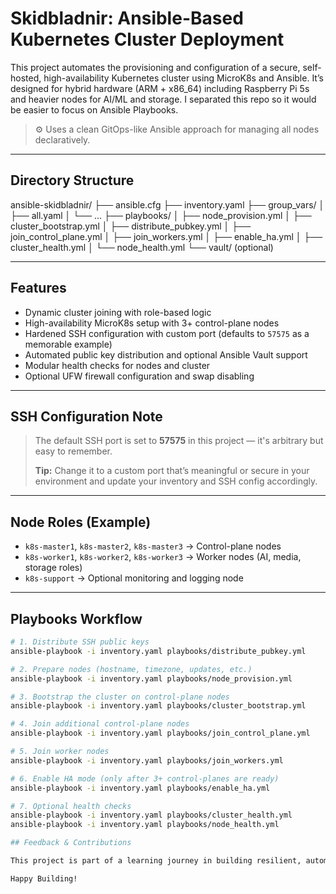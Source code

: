 # Skidbladnir: Ansible-Based Kubernetes Cluster Deployment

This project automates the provisioning and configuration of a secure, self-hosted, high-availability Kubernetes cluster using MicroK8s and Ansible. It’s designed for hybrid hardware (ARM + x86_64) including Raspberry Pi 5s and heavier nodes for AI/ML and storage. I separated this repo so it would be easier to focus on Ansible Playbooks.

> ⚙️ Uses a clean GitOps-like Ansible approach for managing all nodes declaratively.

---

## Directory Structure

ansible-skidbladnir/
├── ansible.cfg
├── inventory.yaml
├── group_vars/
│ ├── all.yaml
│ └── ...
├── playbooks/
│ ├── node_provision.yml
│ ├── cluster_bootstrap.yml
│ ├── distribute_pubkey.yml
│ ├── join_control_plane.yml
│ ├── join_workers.yml
│ ├── enable_ha.yml
│ ├── cluster_health.yml
│ └── node_health.yml
└── vault/ (optional)


---

## Features

- Dynamic cluster joining with role-based logic
- High-availability MicroK8s setup with 3+ control-plane nodes
- Hardened SSH configuration with custom port (defaults to `57575` as a memorable example)
- Automated public key distribution and optional Ansible Vault support
- Modular health checks for nodes and cluster
- Optional UFW firewall configuration and swap disabling

---

## SSH Configuration Note

> The default SSH port is set to **57575** in this project — it's arbitrary but easy to remember.
>
> **Tip:** Change it to a custom port that’s meaningful or secure in your environment and update your inventory and SSH config accordingly.

---

## Node Roles (Example)

- `k8s-master1`, `k8s-master2`, `k8s-master3` → Control-plane nodes
- `k8s-worker1`, `k8s-worker2`, `k8s-worker3` → Worker nodes (AI, media, storage roles)
- `k8s-support` → Optional monitoring and logging node

---

## Playbooks Workflow

```bash
# 1. Distribute SSH public keys
ansible-playbook -i inventory.yaml playbooks/distribute_pubkey.yml

# 2. Prepare nodes (hostname, timezone, updates, etc.)
ansible-playbook -i inventory.yaml playbooks/node_provision.yml

# 3. Bootstrap the cluster on control-plane nodes
ansible-playbook -i inventory.yaml playbooks/cluster_bootstrap.yml

# 4. Join additional control-plane nodes
ansible-playbook -i inventory.yaml playbooks/join_control_plane.yml

# 5. Join worker nodes
ansible-playbook -i inventory.yaml playbooks/join_workers.yml

# 6. Enable HA mode (only after 3+ control-planes are ready)
ansible-playbook -i inventory.yaml playbooks/enable_ha.yml

# 7. Optional health checks
ansible-playbook -i inventory.yaml playbooks/cluster_health.yml
ansible-playbook -i inventory.yaml playbooks/node_health.yml

## Feedback & Contributions

This project is part of a learning journey in building resilient, automated clusters. Feedback, PRs, or forks are welcome!

Happy Building!
